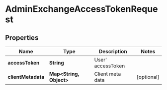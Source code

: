 # AdminExchangeAccessTokenRequest

## Properties
Name | Type | Description | Notes
------------ | ------------- | ------------- | -------------
**accessToken** | **String** | User&#x27; accessToken | 
**clientMetadata** | **Map&lt;String, Object&gt;** | Client meta data |  [optional]
